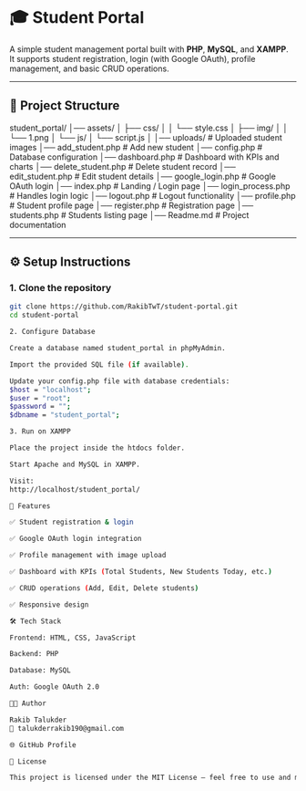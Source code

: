 # 🎓 Student Portal

A simple student management portal built with **PHP**, **MySQL**, and **XAMPP**.  
It supports student registration, login (with Google OAuth), profile management, and basic CRUD operations.

---

## 📂 Project Structure

student_portal/
│── assets/
│ ├── css/
│ │ └── style.css
│ ├── img/
│ │ └── 1.png
│ └── js/
│ └── script.js
│
│── uploads/ # Uploaded student images
│── add_student.php # Add new student
│── config.php # Database configuration
│── dashboard.php # Dashboard with KPIs and charts
│── delete_student.php # Delete student record
│── edit_student.php # Edit student details
│── google_login.php # Google OAuth login
│── index.php # Landing / Login page
│── login_process.php # Handles login logic
│── logout.php # Logout functionality
│── profile.php # Student profile page
│── register.php # Registration page
│── students.php # Students listing page
│── Readme.md # Project documentation



---

## ⚙️ Setup Instructions

### 1. Clone the repository
```bash
git clone https://github.com/RakibTwT/student-portal.git
cd student-portal

2. Configure Database

Create a database named student_portal in phpMyAdmin.

Import the provided SQL file (if available).

Update your config.php file with database credentials:
$host = "localhost";
$user = "root";
$password = "";
$dbname = "student_portal";

3. Run on XAMPP

Place the project inside the htdocs folder.

Start Apache and MySQL in XAMPP.

Visit:
http://localhost/student_portal/

🚀 Features

✅ Student registration & login

✅ Google OAuth login integration

✅ Profile management with image upload

✅ Dashboard with KPIs (Total Students, New Students Today, etc.)

✅ CRUD operations (Add, Edit, Delete students)

✅ Responsive design

🛠️ Tech Stack

Frontend: HTML, CSS, JavaScript

Backend: PHP

Database: MySQL

Auth: Google OAuth 2.0

👨‍💻 Author

Rakib Talukder
📧 talukderrakib190@gmail.com

🌐 GitHub Profile

📜 License

This project is licensed under the MIT License – feel free to use and modify it.